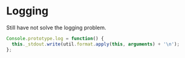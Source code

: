 # Logging

Still have not solve the logging problem.

``` js -- How console.log is implemented
Console.prototype.log = function() {
  this._stdout.write(util.format.apply(this, arguments) + '\n');
};
```
